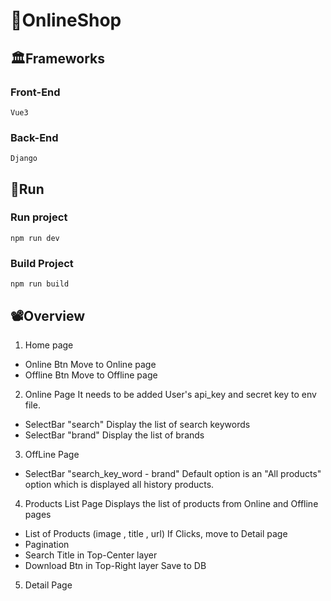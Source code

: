# 🛒OnlineShop

## 🏛Frameworks
  ### Front-End
    Vue3
  ### Back-End
    Django

## 🚗Run

  ### Run project
    npm run dev
  ### Build Project
    npm run build
## 📽Overview
1. Home page
 - Online Btn
   Move to Online page
 - Offline Btn
   Move to Offline page
 
2. Online Page
   It needs to be added User's api_key and secret key to env file.

 - SelectBar   "search"
   Display the list of search keywords
 - SelectBar   "brand"
   Display the list of brands

3. OffLine Page
 - SelectBar "search_key_word - brand"
   Default option is an "All products" option which is displayed all history products. 
     
4. Products List Page
 Displays the list of products from Online and Offline pages
 - List of Products (image , title , url)
   If Clicks, move to Detail page
 - Pagination
 - Search Title in Top-Center layer
 - Download Btn in Top-Right layer
   Save to DB

5. Detail Page
 
